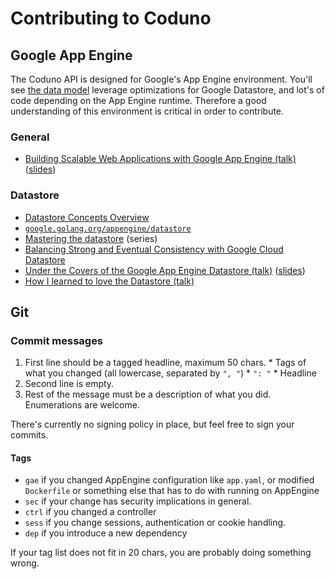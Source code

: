 # Contributing to Coduno

## Google App Engine

The Coduno API is designed for Google's App Engine environment. You'll see
[the data model](https://godoc.org/github.com/coduno/api/model) leverage
optimizations for Google Datastore, and lot's of code depending on the
App Engine runtime. Therefore a good understanding of this environment is
critical in order to contribute.

### General

 * [Building Scalable Web Applications with Google App Engine (talk)](https://youtu.be/Oh9_t5W6MTE) ([slides](https://docs.google.com/presentation/d/1-nuc9jOvfHTW-yEP6RrJw-SOFFLrBbtWk8kPU8mwdGo/embed))

### Datastore

 * [Datastore Concepts Overview](https://cloud.google.com/datastore/docs/concepts/overview)
 * [`google.golang.org/appengine/datastore`](https://godoc.org/google.golang.org/appengine/datastore)
 * [Mastering the datastore](https://cloud.google.com/appengine/articles/datastore/overview) (series)
 * [Balancing Strong and Eventual Consistency with Google Cloud Datastore](https://cloud.google.com/datastore/docs/articles/balancing-strong-and-eventual-consistency-with-google-cloud-datastore/)
 * [Under the Covers of the Google App Engine Datastore (talk)](https://youtu.be/tx5gdoNpcZM) ([slides](http://snarfed.org/datastore_talk.html))
 * [How I learned to love the Datastore (talk)](https://youtu.be/WAa1r4BSWAU)

## Git

### Commit messages

  1. First line should be a tagged headline, maximum 50 chars.
    * Tags of what you changed (all lowercase, separated by `", "`)
    * `": "`
    * Headline
  2. Second line is empty.
  3. Rest of the message must be a description of what you did. Enumerations are welcome.

There's currently no signing policy in place, but feel free to sign your commits.

#### Tags

 * `gae` if you changed AppEngine configuration like `app.yaml`, or modified `Dockerfile` or something else that has to do with running on AppEngine
 * `sec` if your change has security implications in general.
 * `ctrl` if you changed a controller
 * `sess` if you change sessions, authentication or cookie handling.
 * `dep` if you introduce a new dependency

If your tag list does not fit in 20 chars, you are probably doing something wrong.
